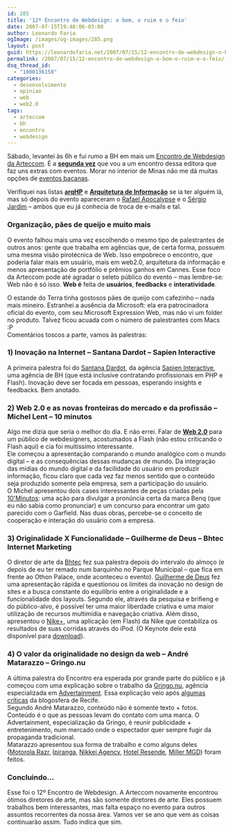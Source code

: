 ```yaml
---
id: 285
title: '12º Encontro de Webdesign: o bom, o ruim e o feio'
date: 2007-07-15T19:48:06-03:00
author: Leonardo Faria
ogImage: /images/og-images/285.png
layout: post
guid: https://leonardofaria.net/2007/07/15/12-encontro-de-webdesign-o-bom-o-ruim-e-o-feio/
permalink: /2007/07/15/12-encontro-de-webdesign-o-bom-o-ruim-e-o-feio/
dsq_thread_id:
  - "1000136150"
categories:
  - desenvolvimento
  - opiniao
  - web
  - web2.0
tags:
  - arteccom
  - bh
  - encontro
  - webdesign
---
```

Sábado, levantei às 6h e fui rumo a BH em mais um [Encontro de Webdesign da Arteccom](http://arteccom.com.br/encontro/). É a [**segunda vez**](https://leonardofaria.net/2005/07/10/10-encontro-de-webdesign-o-bom-o-ruim-e-o-feio/) que vou a um encontro dessa editora que faz uns extras com eventos. Morar no interior de Minas não me dá muitas opções de [eventos bacanas](http://code.google.com/events/developerday/). 

Verifiquei nas listas [**arqHP**](http://groups.google.com/group/arqhp) e [**Arquitetura de Informação**](http://www.guilhermo.com/ai_biblioteca/referencialink.asp?referencia=96) se ia ter alguém lá, mas só depois do evento apareceram o [Rafael Apocalypse](http://www.ideiadigital.ppg.br/) e o [Sérgio Jardim](http://www.plasmadesign.com.br/) – ambos que eu já conhecia de troca de e-mails e tal.

<!--more-->

### Organização, pães de queijo e muito mais

O evento falhou mais uma vez escolhendo o mesmo tipo de palestrantes de outros anos: gente que trabalha em agências que, de certa forma, possuem uma mesma visão pirotécnica de Web. Isso empobrece o encontro, que poderia falar mais em usuário, mais em web2.0, arquitetura da informação e menos apresentação de portfólio e prêmios ganhos em Cannes. Esse foco da Arteccom pode até agradar o seleto público do evento – mas lembre-se: Web não é só isso. **Web é** feita de **usuários**, **feedbacks** e **interatividade**.

O estande do Terra tinha gostosos pães de queijo com cafezinho – nada mais mineiro. Estranhei a ausência da Microsoft: ela era patrocinadora oficial do evento, com seu Microsoft Expression Web, mas não vi um folder no produto. Talvez ficou acuada com o número de palestrantes com Macs :P  
Comentários toscos a parte, vamos às palestras:

### 1) Inovação na Internet – Santana Dardot – Sapien Interactive

A primeira palestra foi do [Santana Dardot](http://orga.ws/), da agência [Sapien Interactive](http://www.tastesapien.com/), uma agência de BH (que está inclusive contratando profissionais em PHP e Flash). Inovação deve ser focada em pessoas, esperando insights e feedbacks. Bem anotado.

### 2) Web 2.0 e as novas fronteiras do mercado e da profissão – Michel Lent – 10 minutos

Algo me dizia que seria o melhor do dia. E não errei. Falar de [**Web 2.0**](https://leonardofaria.net/2006/07/06/web2oh/) para um público de webdesigners, acostumados a Flash (não estou criticando o Flash aqui) e cia foi muitíssimo interessante.  
Ele começou a apresentação comparando o mundo analógico com o mundo digital – e as consequências dessas mudanças de mundo. Da integração das mídias do mundo digital e da facilidade do usuário em produzir informação, ficou claro que cada vez faz menos sentido que o conteúdo seja produzido somente pela empresa, sem a participação do usuário.  
O Michel apresentou dois cases interessantes de peças criadas pela [10'Minutos](http://10minutos.com.br/): uma ação para divulgar a pronúncia certa da marca Benq (que eu não sabia como pronunciar) e um concurso para encontrar um gato parecido com o Garfield. Nas duas obras, percebe-se o conceito de cooperação e interação do usuário com a empresa.

### 3) Originalidade X Funcionalidade – Guilherme de Deus – Bhtec Internet Marketing

O diretor de arte da [Bhtec](http://www.bhtec.com.br) fez sua palestra depois do intervalo do almoço (e depois de eu ter remado num barquinho no Parque Municipal – que fica em frente ao Othon Palace, onde aconteceu o evento). [Guilherme de Deus](http://www.guideus.com.br) fez uma apresentação rápida e questionou os limites da inovação no design de sites e a busca constante do equilíbrio entre a originalidade e a funcionalidade dos layouts. Segundo ele, através da pesquisa e brifieng e do público-alvo, é possível ter uma maior liberdade criativa e uma maior utilização de recursos multimídia e navegação criativa. Além disso, apresentou o [Nike+](http://nikeplus.nike.com/nikeplus/), uma aplicação (em Flash) da Nike que contabiliza os resultados de suas corridas através do iPod. (O Keynote dele está disponível para [download](http://www.guideus.com.br/EWD/)).

### 4) O valor da originalidade no design da web – André Matarazzo – Gringo.nu

A última palestra do Encontro era esperada por grande parte do público e já começou com uma explicação sobre o trabalho da [Gringo.nu](http://www.gringo.nu), agência especializada em [Advertainment](http://en.wikipedia.org/wiki/Advertainment). Essa explicação veio após [algumas](http://rodrigomuniz.com/blog/12-encontro-de-web-design-em-recife/) [críticas](http://fatorw.com/2007/06/18/impressoes-sobre-o-12º-encontro-de-web-design-no-recife/) da blogosfera de Recife.  
Segundo André Matarazzo, conteúdo não é somente texto + fotos. Conteúdo é o que as pessoas levam do contato com uma marca. O Advertainment, especialização da Gringo, é reunir publicidade + entretenimento, num mercado onde o espectador quer sempre fugir da propaganda tradicional.  
Matarazzo apresentou sua forma de trabalho e como alguns deles ([Motorola Razr](http://www.gringo.nu/projects/motorola-rzr2/), [Ipiranga](http://www.gringo.nu/projects/ipiranga-xgames/flash.html), [Nikkei Agency](http://www.gringo.nu/projects/nikkei/), [Hotel Resende](http://www.gringo.nu/projects/resende/), [Miller MGD](http://www.gringo.nu/projects/miller/)) foram feitos.

### Concluindo&#8230;

Esse foi o 12º Encontro de Webdesign. A Arteccom novamente encontrou ótimos diretores de arte, mas são somente diretores de arte. Eles possuem trabalhos bem interessantes, mas falta espaço no evento para outros assuntos recorrentes da nossa área. Vamos ver se ano que vem as coisas continuarão assim. Tudo indica que sim.
